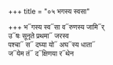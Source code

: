 +++
title = "०५ भगस्य स्वसा"

+++
भ᳓गस्य स्व᳓सा व᳓रुणस्य जामि᳓र्  
उ᳓षः सूनृते प्रथमा᳓ जरस्व  
पश्चा᳓ स᳓ दघ्या यो᳓ अघ᳓स्य धाता᳓  
ज᳓येम तं᳓ द᳓क्षिणया र᳓थेन